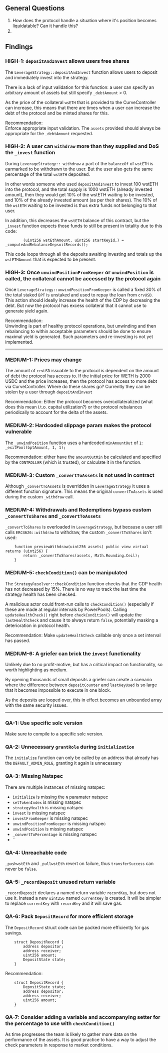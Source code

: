 ## General Questions  

1. How does the protocol handle a situation where it's position becomes liquidatable? Can it handle this? 
2. 


## Findings

### HIGH-1: `depositAndInvest` allows users free shares  

The `LeverageStrategy::depositAndInvest` function allows users to deposit and immediately invest into the strategy.

There is a lack of input validation for this function: a user can specify an arbitrary amount of assets but still specify `_debtAmount` > 0. 

As the price of the collateral `wsETH` that is provided to the CurveController can increase, this means that there are times when a user can increase the debt of the protocol and be minted shares for this.  

Recommendation:  
Enforce appropriate input validation. The `assets` provided should always be appropriate for the `_debtAmount` requested.    

### HIGH-2: A user can `withdraw` more than they supplied and DoS the `_invest` function  

During `LeverageStrategy::_withdraw` a part of the `balanceOf` of `wstETH` is earmarked to be withdrawn to the user.
But the user also gets the same percentage of the total `wstETH` deposited.

In other words someone who used `depositAndInvest` to invest 100 wstETH into the protocol, and the total supply is 1000 wstETH (already invested amount), then they would get 10% of the wstETH waiting to be invested, and 10% of the already invested amount (as per their shares). The 10% of the `wstETH` waiting to be invested is thus extra funds not belonging to that user.

In addition, this decreases the `wstETH` balance of this contract, but the `_invest` function expects those funds to still be present in totality due to this code:
```
        (uint256 wstEthAmount, uint256 startKeyId,) = _computeAndRebalanceDepsoitRecords();
```

This code loops through all the deposits awaiting investing and totals up the `wstETHAmount` that is expected to be present.

### HIGH-3: Once `unwindPositionFromKeeper` or `unwindPosition` is called, the collateral cannot be accessed by the protocol again

Once `LeverageStrategy::unwindPositionFromKeeper` is called a fixed 30% of the total staked `BPT` is unstaked and used to repay the loan from `crvUSD`. This action should ideally increase the health of the CDP by decreasing the debt. But now the protocol has excess collateral that it cannot use to generate yield again.

Recommendation:  
Unwinding is part of healthy protocol operations, but unwinding and then rebalancing to within acceptable parameters should be done to ensure maximal yield is generated. Such parameters and re-investing is not yet implemented. 

---

### MEDIUM-1: Prices may change  

The amount of `crvUSD` issuable to the protocol is dependent on the amount of debt the protocol has access to. If the initial price for WETH is 2000 USDC and the price increases, then the protocol has access to more debt via CurveController. Where do these shares go? Currently they can be stolen by a user through `depositAndInvest`

Recommendation: 
Either the protocol becomes overcollateralized (what does this mean i.t.o. capital utilization?) or the protocol rebalances periodically to account for the delta of the assets.  

### MEDIUM-2: Hardcoded slippage param makes the protocol vulnerable  

The `_unwindPosition` function uses a hardcoded `minAmountOut` of `1`: `_exitPool(bptAmount, 1, 1);`

Recommendation: either have the `amountOutMin` be calculated and specified by the `CONTROLLER` (which is trusted), or calculate it in the function.  

### MEDIUM-3: Custom `_convertToAssets` is not used in contract 

Although `_convertToAssets` is overridden in `LeverageStrategy` it uses a different function signature. This means the original `convertToAssets` is used during the custom `_withdraw` call.  

### MEDIUM-4: Withdrawals and Redemptions bypass custom `_convertToShares` and `_convertToAssets`  

`_convertToShares` is overloaded in `LeverageStrategy`, but because a user still calls `ERC4626::withdraw` to withdraw, the custom `_convertToShares` isn't used:  

```
    function previewWithdraw(uint256 assets) public view virtual returns (uint256) {
        return _convertToShares(assets, Math.Rounding.Ceil);
    }
```

### MEDIUM-5: `checkCondition()` can be manipulated 

The `StrategyResolver::checkCondition` function checks that the CDP health has not decreased by 15%. There is no way to track the last time the strategy health has been checked. 

A malicious actor could front-run calls to `checkCondition()` (especially if these are made at regular intervals by PowerPools). Calling `updateHealthCheck()` right before `checkCondition()` will update the `lastHealthCheck` and cause it to always return `false`, potentially masking a deterioration in protocol health.

Recommendation: Make `updateHealthCheck` callable only once a set interval has passed.

### MEDIUM-6: A griefer can brick the `invest` functionality  

Unlikely due to no profit-motive, but has a critical impact on functionality, so worth highlighting as medium. 

By opening thousands of small deposits a griefer can create a scenario where the difference between `depositCounter` and `lastKeyUsed` is so large that it becomes impossible to execute in one block.

As the deposits are looped over, this in effect becomes an unbounded array with the same security issues.

---

### QA-1: Use specific solc version

Make sure to compile to a specific solc version.

### QA-2: Unnecessary `grantRole` during `initialization`  

The `initialize` function can only be called by an address that already has the `DEFAULT_ADMIN_ROLE`, granting it again is unnecessary  

### QA-3: Missing Natspec  

There are multiple instances of missing natspec: 

- `initialize` is missing the `N` paramater natspec  
- `setTokenIndex` is missing natspec
- `strategyHealth` is missing natspec
- `invest` is missing natspec
- `investFromKeeper` is missing natspec
- `unwindPositionFromKeeper` is missing natspec  
- `unwindPosition` is missing natspec
- `_convertToPercentage` is missing natspec
- ``

### QA-4: Unreachable code  

`_pushwstEth` and `_pullwstEth` revert on failure, thus `transferSuccess` can never be `false`.  

### QA-5: `_recordDeposit` unused return variable  

`_recordDeposit` declares a named return variable `recordKey`, but does not use it. Instead a new `uint256` named `currentKey` is created. It will be simpler to replace `currentKey` with `recordKey` and it will save gas.  

### QA-6: Pack `DepositRecord` for more efficient storage   

The `DepositRecord` struct code can be packed more efficiently for gas savings.

```
    struct DepositRecord {
        address depositor;
        address receiver;
        uint256 amount;
        DepositState state;
    }
```

Recommendation: 

```
    struct DepositRecord {
        DepositState state;
        address depositor;
        address receiver;
        uint256 amount;
    }
```  

### QA-7: Consider adding a variable and accompanying setter for the percentage to use with `checkCondition()`  

As time progresses the team is likely to gather more data on the performance of the assets. It is good practice to have a way to adjust the check parameters in response to market conditions.